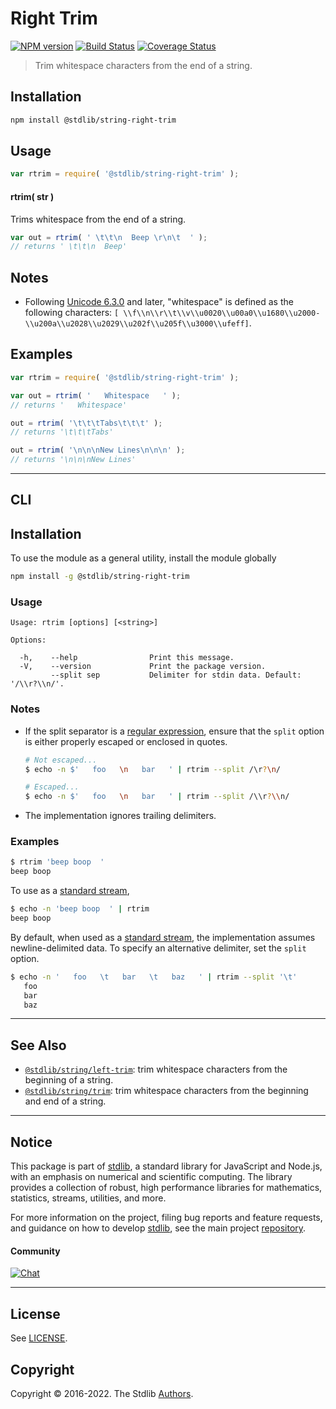 <!--

@license Apache-2.0

Copyright (c) 2018 The Stdlib Authors.

Licensed under the Apache License, Version 2.0 (the "License");
you may not use this file except in compliance with the License.
You may obtain a copy of the License at

   http://www.apache.org/licenses/LICENSE-2.0

Unless required by applicable law or agreed to in writing, software
distributed under the License is distributed on an "AS IS" BASIS,
WITHOUT WARRANTIES OR CONDITIONS OF ANY KIND, either express or implied.
See the License for the specific language governing permissions and
limitations under the License.

-->

# Right Trim

[![NPM version][npm-image]][npm-url] [![Build Status][test-image]][test-url] [![Coverage Status][coverage-image]][coverage-url] <!-- [![dependencies][dependencies-image]][dependencies-url] -->

> Trim whitespace characters from the end of a string.

<section class="installation">

## Installation

```bash
npm install @stdlib/string-right-trim
```

</section>

<section class="usage">

## Usage

```javascript
var rtrim = require( '@stdlib/string-right-trim' );
```

#### rtrim( str )

Trims whitespace from the end of a string.

```javascript
var out = rtrim( ' \t\t\n  Beep \r\n\t  ' );
// returns ' \t\t\n  Beep'
```

</section>

<!-- /.usage -->

<section class="notes">

## Notes

-   Following [Unicode 6.3.0][unicode] and later, "whitespace" is defined as the following characters: `[ \\f\\n\\r\\t\\v\\u0020\\u00a0\\u1680\\u2000-\\u200a\\u2028\\u2029\\u202f\\u205f\\u3000\\ufeff]`.

</section>

<!-- /.notes -->

<section class="examples">

## Examples

<!-- eslint no-undef: "error" -->

```javascript
var rtrim = require( '@stdlib/string-right-trim' );

var out = rtrim( '   Whitespace   ' );
// returns '   Whitespace'

out = rtrim( '\t\t\tTabs\t\t\t' );
// returns '\t\t\tTabs'

out = rtrim( '\n\n\nNew Lines\n\n\n' );
// returns '\n\n\nNew Lines'
```

</section>

<!-- /.examples -->

* * *

<section class="cli">

## CLI

<section class="installation">

## Installation

To use the module as a general utility, install the module globally

```bash
npm install -g @stdlib/string-right-trim
```

</section>

<!-- CLI usage documentation. -->

<section class="usage">

### Usage

```text
Usage: rtrim [options] [<string>]

Options:

  -h,    --help                Print this message.
  -V,    --version             Print the package version.
         --split sep           Delimiter for stdin data. Default: '/\\r?\\n/'.
```

</section>

<!-- /.usage -->

<!-- CLI usage notes. Make sure to keep an empty line after the `section` element and another before the `/section` close. -->

<section class="notes">

### Notes

-   If the split separator is a [regular expression][mdn-regexp], ensure that the `split` option is either properly escaped or enclosed in quotes.

    ```bash
    # Not escaped...
    $ echo -n $'   foo   \n   bar   ' | rtrim --split /\r?\n/

    # Escaped...
    $ echo -n $'   foo   \n   bar   ' | rtrim --split /\\r?\\n/
    ```

-   The implementation ignores trailing delimiters.

</section>

<!-- /.notes -->

<section class="examples">

### Examples

```bash
$ rtrim 'beep boop  '
beep boop
```

To use as a [standard stream][standard-streams],

```bash
$ echo -n 'beep boop  ' | rtrim
beep boop
```

By default, when used as a [standard stream][standard-streams], the implementation assumes newline-delimited data. To specify an alternative delimiter, set the `split` option.

```bash
$ echo -n '   foo   \t   bar   \t   baz   ' | rtrim --split '\t'
   foo
   bar
   baz
```

</section>

<!-- /.examples -->

</section>

<!-- /.cli -->

<!-- Section for related `stdlib` packages. Do not manually edit this section, as it is automatically populated. -->

<section class="related">

* * *

## See Also

-   <span class="package-name">[`@stdlib/string/left-trim`][@stdlib/string/left-trim]</span><span class="delimiter">: </span><span class="description">trim whitespace characters from the beginning of a string.</span>
-   <span class="package-name">[`@stdlib/string/trim`][@stdlib/string/trim]</span><span class="delimiter">: </span><span class="description">trim whitespace characters from the beginning and end of a string.</span>

</section>

<!-- /.related -->

<!-- Section for all links. Make sure to keep an empty line after the `section` element and another before the `/section` close. -->


<section class="main-repo" >

* * *

## Notice

This package is part of [stdlib][stdlib], a standard library for JavaScript and Node.js, with an emphasis on numerical and scientific computing. The library provides a collection of robust, high performance libraries for mathematics, statistics, streams, utilities, and more.

For more information on the project, filing bug reports and feature requests, and guidance on how to develop [stdlib][stdlib], see the main project [repository][stdlib].

#### Community

[![Chat][chat-image]][chat-url]

---

## License

See [LICENSE][stdlib-license].


## Copyright

Copyright &copy; 2016-2022. The Stdlib [Authors][stdlib-authors].

</section>

<!-- /.stdlib -->

<!-- Section for all links. Make sure to keep an empty line after the `section` element and another before the `/section` close. -->

<section class="links">

[npm-image]: http://img.shields.io/npm/v/@stdlib/string-right-trim.svg
[npm-url]: https://npmjs.org/package/@stdlib/string-right-trim

[test-image]: https://github.com/stdlib-js/string-right-trim/actions/workflows/test.yml/badge.svg?branch=v0.0.9
[test-url]: https://github.com/stdlib-js/string-right-trim/actions/workflows/test.yml?query=branch:v0.0.9

[coverage-image]: https://img.shields.io/codecov/c/github/stdlib-js/string-right-trim/main.svg
[coverage-url]: https://codecov.io/github/stdlib-js/string-right-trim?branch=main

<!--

[dependencies-image]: https://img.shields.io/david/stdlib-js/string-right-trim.svg
[dependencies-url]: https://david-dm.org/stdlib-js/string-right-trim/main

-->

[chat-image]: https://img.shields.io/gitter/room/stdlib-js/stdlib.svg
[chat-url]: https://gitter.im/stdlib-js/stdlib/

[stdlib]: https://github.com/stdlib-js/stdlib

[stdlib-authors]: https://github.com/stdlib-js/stdlib/graphs/contributors

[umd]: https://github.com/umdjs/umd
[es-module]: https://developer.mozilla.org/en-US/docs/Web/JavaScript/Guide/Modules

[deno-url]: https://github.com/stdlib-js/string-right-trim/tree/deno
[umd-url]: https://github.com/stdlib-js/string-right-trim/tree/umd
[esm-url]: https://github.com/stdlib-js/string-right-trim/tree/esm
[branches-url]: https://github.com/stdlib-js/string-right-trim/blob/main/branches.md

[stdlib-license]: https://raw.githubusercontent.com/stdlib-js/string-right-trim/main/LICENSE

[standard-streams]: https://en.wikipedia.org/wiki/Standard_streams

[unicode]: https://en.wikipedia.org/wiki/Unicode

[mdn-regexp]: https://developer.mozilla.org/en-US/docs/Web/JavaScript/Guide/Regular_Expressions

<!-- <related-links> -->

[@stdlib/string/left-trim]: https://www.npmjs.com/package/@stdlib/string-left-trim

[@stdlib/string/trim]: https://www.npmjs.com/package/@stdlib/string-trim

<!-- </related-links> -->

</section>

<!-- /.links -->
